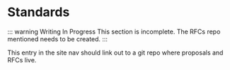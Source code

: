 # Standards

::: warning Writing In Progress
This section is incomplete. The RFCs repo mentioned needs to be created.
:::

This entry in the site nav should link out to a git repo where proposals and RFCs live.
